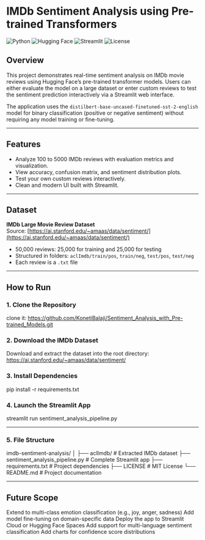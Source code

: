 # IMDb Sentiment Analysis using Pre-trained Transformers

![Python](https://img.shields.io/badge/Python-3.8%2B-blue.svg)
![Hugging Face](https://img.shields.io/badge/HuggingFace-Transformers-yellow)
![Streamlit](https://img.shields.io/badge/Built%20with-Streamlit-red)
![License](https://img.shields.io/badge/License-MIT-green)

## Overview

This project demonstrates real-time sentiment analysis on IMDb movie reviews using Hugging Face’s pre-trained transformer models. Users can either evaluate the model on a large dataset or enter custom reviews to test the sentiment prediction interactively via a Streamlit web interface.

The application uses the `distilbert-base-uncased-finetuned-sst-2-english` model for binary classification (positive or negative sentiment) without requiring any model training or fine-tuning.

---

## Features

- Analyze 100 to 5000 IMDb reviews with evaluation metrics and visualization.
- View accuracy, confusion matrix, and sentiment distribution plots.
- Test your own custom reviews interactively.
- Clean and modern UI built with Streamlit.

---

## Dataset

**IMDb Large Movie Review Dataset**  
Source: [https://ai.stanford.edu/~amaas/data/sentiment/](https://ai.stanford.edu/~amaas/data/sentiment/)  
- 50,000 reviews: 25,000 for training and 25,000 for testing
- Structured in folders: `aclImdb/train/pos`, `train/neg`, `test/pos`, `test/neg`
- Each review is a `.txt` file

---

## How to Run

### 1. Clone the Repository
clone it: https://github.com/KonetiBalaji/Sentiment_Analysis_with_Pre-trained_Models.git

### 2. Download the IMDb Dataset
Download and extract the dataset into the root directory: https://ai.stanford.edu/~amaas/data/sentiment/

### 3. Install Dependencies
pip install -r requirements.txt

### 4. Launch the Streamlit App
streamlit run sentiment_analysis_pipeline.py

---

### 5. File Structure
imdb-sentiment-analysis/
│
├── aclImdb/                        # Extracted IMDb dataset
├── sentiment_analysis_pipeline.py # Complete Streamlit app
├── requirements.txt               # Project dependencies
├── LICENSE                        # MIT License
└── README.md                      # Project documentation

---

## Future Scope
Extend to multi-class emotion classification (e.g., joy, anger, sadness)
Add model fine-tuning on domain-specific data
Deploy the app to Streamlit Cloud or Hugging Face Spaces
Add support for multi-language sentiment classification
Add charts for confidence score distributions